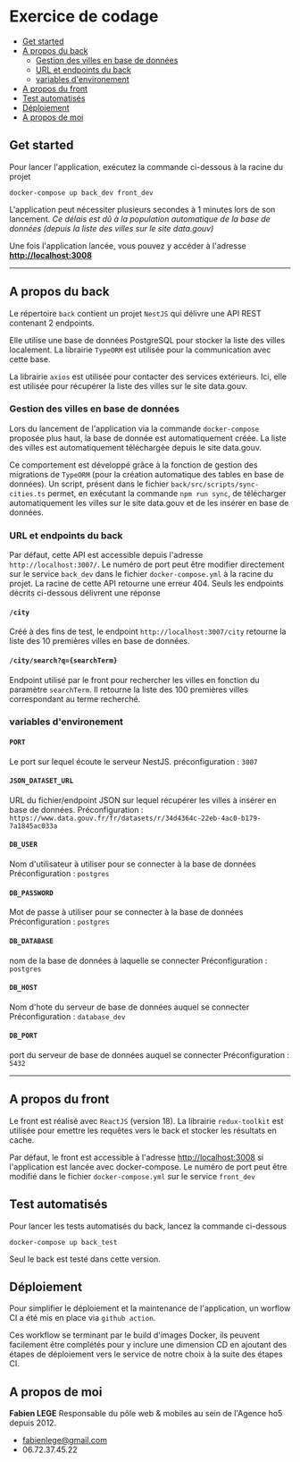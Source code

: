 # Exercice de codage

  * [Get started](#get-started)
  * [A propos du back](#a-propos-du-back)
    + [Gestion des villes en base de données](#gestion-des-villes-en-base-de-donn-es)
    + [URL et endpoints du back](#url-et-endpoints-du-back)
    + [variables d'environement](#variables-d-environement)
  * [A propos du front](#a-propos-du-front)
  * [Test automatisés](#test-automatis-s)
  * [Déploiement](#d-ploiement)
  * [A propos de moi](#a-propos-de-moi)

## Get started
Pour lancer l'application, exécutez la commande ci-dessous à la racine du projet
```
docker-compose up back_dev front_dev
```

L'application peut nécessiter plusieurs secondes à 1 minutes lors de son lancement. 
*Ce délais est dû à la population automatique de la base de données (depuis la liste des villes sur le site data.gouv)*

Une fois l'application lancée, vous pouvez y accéder à l'adresse  **[http://localhost:3008](http://localhost:3008)**

---

## A propos du back

Le répertoire `back` contient un projet `NestJS` qui délivre une API REST contenant 2 endpoints.

Elle utilise une base de données PostgreSQL pour stocker la liste des villes localement. La librairie `TypeORM` est utilisée pour la communication avec cette base.

La librairie `axios` est utilisée pour contacter des services extérieurs. Ici, elle est utilisée pour récupérer la liste des villes sur le site data.gouv.

### Gestion des villes en base de données
Lors du lancement de l'application via la commande `docker-compose` proposée plus haut, la base de donnée est automatiquement créée. La liste des villes est automatiquement téléchargée depuis le site data.gouv.

Ce comportement est développé grâce à la fonction de gestion des migrations de `TypeORM` (pour la création automatique des tables en base de données).
Un script, présent dans le fichier `back/src/scripts/sync-cities.ts` permet, en exécutant la commande `npm run sync`, de télécharger automatiquement les villes sur le site data.gouv et de les insérer en base de données.

### URL et endpoints du back
Par défaut, cette API est accessible depuis l'adresse `http://localhost:3007/`. Le numéro de port peut être modifier directement sur le service `back_dev` dans le fichier `docker-compose.yml` à la racine du projet.
La racine de cette API retourne une erreur 404. Seuls les endpoints décrits ci-dessous délivrent une réponse

#### `/city`
Créé à des fins de test, le endpoint `http://localhost:3007/city` retourne la liste des 10 premières villes en base de données.

#### `/city/search?q={searchTerm}`
Endpoint utilisé par le front pour rechercher les villes en fonction du paramètre `searchTerm`.
Il retourne la liste des 100 premières villes correspondant au terme recherché.

### variables d'environement
#### `PORT`
Le port sur lequel écoute le serveur NestJS.
préconfiguration  : `3007`

#### `JSON_DATASET_URL`
URL du fichier/endpoint JSON sur lequel récupérer les villes à insérer en base de données.
Préconfiguration : `https://www.data.gouv.fr/fr/datasets/r/34d4364c-22eb-4ac0-b179-7a1845ac033a`

#### `DB_USER`
Nom d'utilisateur à utiliser pour se connecter à la base de données
Préconfiguration : `postgres`
      
#### `DB_PASSWORD`
Mot de passe à utiliser pour se connecter à la base de données
Préconfiguration : `postgres`
      
#### `DB_DATABASE`
nom de la base de données à laquelle se connecter
Préconfiguration : `postgres`
      
#### `DB_HOST`
Nom d'hote du serveur de base de données auquel se connecter
Préconfiguration : `database_dev`

#### `DB_PORT`
port du serveur de base de données auquel se connecter
Préconfiguration : `5432`

---

## A propos du front
Le front est réalisé avec `ReactJS` (version 18). La librairie `redux-toolkit` est utilisée pour emettre les requêtes vers le back et stocker les résultats en cache.

Par défaut, le front est accessible à l'adresse [http://localhost:3008](http://localhost:3008) si l'application est lancée avec docker-compose. Le numéro de port peut être modifié dans le fichier `docker-compose.yml` sur le service `front_dev`

## Test automatisés
Pour lancer les tests automatisés du back, lancez la commande ci-dessous
```
docker-compose up back_test
```
Seul le back est testé dans cette version.

## Déploiement
Pour simplifier le déploiement et la maintenance de l'application, un worflow CI a été mis en place via `github action`. 

Ces workflow se terminant par le build d'images Docker, ils peuvent facilement être complétés pour y inclure une dimension CD en ajoutant des étapes de déploiement vers le service de notre choix à la suite des étapes CI.

## A propos de moi
**Fabien LEGE**
Responsable du pôle web & mobiles au sein de l'Agence ho5 depuis 2012.
- [fabienlege@gmail.com](mailto:fabienlege@gmail.com)
- 06.72.37.45.22

